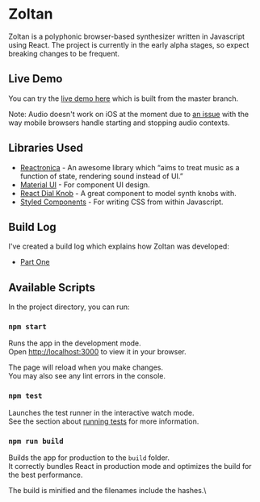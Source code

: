 # Zoltan

Zoltan is a polyphonic browser-based synthesizer written in Javascript using React. The project is currently in the early alpha stages, so expect breaking changes to be frequent.

## Live Demo

You can try the [live demo here](https://dreamy-meitner-5c7e1c.netlify.app/) which is built from the master branch.

Note: Audio doesn't work on iOS at the moment due to [an issue](https://github.com/markjamesm/zoltan/issues/3) with the way mobile browsers handle starting and stopping audio contexts. 

## Libraries Used
* [Reactronica](https://reactronica.com/) - An awesome library which “aims to treat music as a function of state, rendering sound instead of UI.”
* [Material UI](https://mui.com/) - For component UI design.
* [React Dial Knob](https://www.npmjs.com/package/react-dial-knob) - A great component to model synth knobs with.
* [Styled Components](https://www.styled-components.com/) - For writing CSS from within Javascript.


## Build Log ##

I've created a build log which explains how Zoltan was developed:

* [Part One](https://markjames.dev/2021-12-25-writing-a-music-synthesizer-react/)


## Available Scripts

In the project directory, you can run:

### `npm start`

Runs the app in the development mode.\
Open [http://localhost:3000](http://localhost:3000) to view it in your browser.

The page will reload when you make changes.\
You may also see any lint errors in the console.

### `npm test`

Launches the test runner in the interactive watch mode.\
See the section about [running tests](https://facebook.github.io/create-react-app/docs/running-tests) for more information.

### `npm run build`

Builds the app for production to the `build` folder.\
It correctly bundles React in production mode and optimizes the build for the best performance.

The build is minified and the filenames include the hashes.\